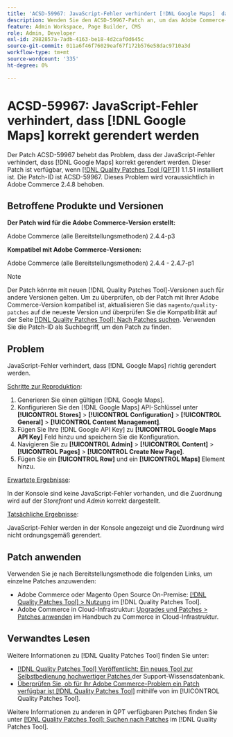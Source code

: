 ```yaml
---
title: 'ACSD-59967: JavaScript-Fehler verhindert [!DNL Google Maps]  dass korrekt gerendert wird'
description: Wenden Sie den ACSD-59967-Patch an, um das Adobe Commerce-Problem zu beheben, bei dem der JavaScript-Fehler verhindert [!DNL Google Maps]  dass korrekt gerendert wird.
feature: Admin Workspace, Page Builder, CMS
role: Admin, Developer
exl-id: 2982857a-7adb-4163-be18-4d2caf0d645c
source-git-commit: 011a6f46f76029eaf67f172b576e58dac9710a3d
workflow-type: tm+mt
source-wordcount: '335'
ht-degree: 0%

---
```


# ACSD-59967: JavaScript-Fehler verhindert, dass [!DNL Google Maps] korrekt gerendert werden

Der Patch ACSD-59967 behebt das Problem, dass der JavaScript-Fehler verhindert, dass [!DNL Google Maps] korrekt gerendert werden. Dieser Patch ist verfügbar, wenn [[!DNL Quality Patches Tool (QPT)]](https://experienceleague.adobe.com/de/docs/commerce-operations/tools/quality-patches-tool/quality-patches-tool-to-self-serve-quality-patches) 1.1.51 installiert ist. Die Patch-ID ist ACSD-59967. Dieses Problem wird voraussichtlich in Adobe Commerce 2.4.8 behoben.

## Betroffene Produkte und Versionen

**Der Patch wird für die Adobe Commerce-Version erstellt:**

Adobe Commerce (alle Bereitstellungsmethoden) 2.4.4-p3

**Kompatibel mit Adobe Commerce-Versionen:**

Adobe Commerce (alle Bereitstellungsmethoden) 2.4.4 - 2.4.7-p1

>[!NOTE]
>
>Der Patch könnte mit neuen [!DNL Quality Patches Tool]-Versionen auch für andere Versionen gelten. Um zu überprüfen, ob der Patch mit Ihrer Adobe Commerce-Version kompatibel ist, aktualisieren Sie das `magento/quality-patches` auf die neueste Version und überprüfen Sie die Kompatibilität auf der Seite [[!DNL Quality Patches Tool]: Nach Patches suchen](https://experienceleague.adobe.com/tools/commerce-quality-patches/index.html?lang=de). Verwenden Sie die Patch-ID als Suchbegriff, um den Patch zu finden.

## Problem

JavaScript-Fehler verhindert, dass [!DNL Google Maps] richtig gerendert werden.

<u>Schritte zur Reproduktion</u>:

1. Generieren Sie einen gültigen [!DNL Google Maps].
1. Konfigurieren Sie den [!DNL Google Maps] API-Schlüssel unter **[!UICONTROL Stores]** > **[!UICONTROL Configuration]** > **[!UICONTROL General]** > **[!UICONTROL Content Management]**.
1. Fügen Sie Ihre [!DNL Google API Key] zu **[!UICONTROL Google Maps API Key]** Feld hinzu und speichern Sie die Konfiguration.
1. Navigieren Sie zu **[!UICONTROL Admin]** > **[!UICONTROL Content]** > **[!UICONTROL Pages]** > **[!UICONTROL Create New Page]**.
1. Fügen Sie ein **[!UICONTROL Row]** und ein **[!UICONTROL Maps]** Element hinzu.

<u>Erwartete Ergebnisse</u>:

In der Konsole sind keine JavaScript-Fehler vorhanden, und die Zuordnung wird auf der *Storefront* und *Admin* korrekt dargestellt.

<u>Tatsächliche Ergebnisse</u>:

JavaScript-Fehler werden in der Konsole angezeigt und die Zuordnung wird nicht ordnungsgemäß gerendert.

## Patch anwenden

Verwenden Sie je nach Bereitstellungsmethode die folgenden Links, um einzelne Patches anzuwenden:

* Adobe Commerce oder Magento Open Source On-Premise: [[!DNL Quality Patches Tool] > Nutzung](/help/tools/quality-patches-tool/usage.md) im [!DNL Quality Patches Tool].
* Adobe Commerce in Cloud-Infrastruktur: [Upgrades und Patches > Patches anwenden](https://experienceleague.adobe.com/docs/commerce-cloud-service/user-guide/develop/upgrade/apply-patches.html?lang=de) im Handbuch zu Commerce in Cloud-Infrastruktur.

## Verwandtes Lesen

Weitere Informationen zu [!DNL Quality Patches Tool] finden Sie unter:

* [[!DNL Quality Patches Tool] Veröffentlicht: Ein neues Tool zur Selbstbedienung hochwertiger Patches ](https://experienceleague.adobe.com/de/docs/commerce-operations/tools/quality-patches-tool/quality-patches-tool-to-self-serve-quality-patches) der Support-Wissensdatenbank.
* [Überprüfen Sie, ob für Ihr Adobe Commerce-Problem ein Patch verfügbar ist [!DNL Quality Patches Tool]](/help/tools/quality-patches-tool/patches-available-in-qpt/check-patch-for-magento-issue-with-magento-quality-patches.md) mithilfe von im [!UICONTROL Quality Patches Tool].


Weitere Informationen zu anderen in QPT verfügbaren Patches finden Sie unter [[!DNL Quality Patches Tool]: Suchen nach Patches](https://experienceleague.adobe.com/tools/commerce-quality-patches/index.html?lang=de) im [!DNL Quality Patches Tool].
